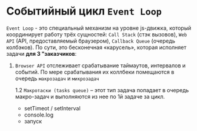 # Событийный цикл `Event Loop`
`Event Loop` - это специальный механизм на уровне js-движка, который координирует работу трёх сущностей: `Call Stack` (стэк вызовов), `Web API` (API, предоставляемый браузером), `Callback Queue` (очередь колбэков). По сути, это бесконечная «карусель», которая исполняет задачи __для 3 "заказчиков__: 

1.  `Browser API` отслеживает срабатывание таймаутов, интервалов и событий. По мере срабатывания их коллбеки помещаются в очередь `макрозадач` и `микрозадач`

    1.2  `Макротаски (tasks queue)` – этот тип задача попадает в очередь макро-задач и выполняются из нее по 1й задаче за цикл.

    *	setTimeot / setInterval
    * console.log
    * запуск <script>
    *	синхронный код

    1.3  `Микротаски (microstasks queue)` – попадают в очередь микрозадач и выполняются все сразу, то есть другие задачи в промежутках между ними не обрабатываются, это гарантирует неизменность окружения в процессе выполнения микрозадач. Но, если время их выполнения меньше или равно времени появления новых - они могут выполняться вечно.

    * обработчики промисов: .then, .catch, .finally (их коллбеки)
    *	await (код после)

3.  Render API отрисовывает изменения, этот этап оптимизируется браузером - если изменений нет, он пропускается

## Cхема работы

<img width="650" title="Event Loop" alt="Event Loop" src="https://github.com/BR-NZ/synopsis/assets/24506129/f6ec25ec-25a2-407e-ae7e-99f79761f18f">

* `Callstack (стэк вызовов)` - как видно из схемы, это единственное место из которого задачи идут на исполнение, задачи в нем выполняются по принципы стэка LIFO (то есть выполняются самые свежие, старые ждут).
* `Event Loop (цикл событий)` - это тот самый барабан, который решает какие задачи и из какой очереди запустить в `Callstack` к выполнению.
* `Callback Queue (очередь колбэков)` - очередь коллбеков
  
<br>
  
## Алгоритм
Приоритет к выполнению в "цикле событий" всегда имеют макро-задачи. Но такой задачей можеть стать простой запуск скрипта. И тогда первой к выполнению уже внутри скрипта будет очередь микро-задач (все сразу).
0.  Выбрать и исполнить старейшую задачу из очереди макро-задач (например, "run script")
1.  Выполнить все задачи из очереди микро-задач (пока не пуста) 
2.	Выбрать из очереди и исполнить "старейшую" микро-задачу
3.	Отрисовать изменения страницы (если они есть)
4.	Если очередь макро-задач пуста – подождать, пока появится макро-задача
5.	Перейти к шагу 0

<br>

## Для разбиения крупной макро-задачи на несколько:
Используйте setTimeout(f) с нулевой задержкой. Это даст пространство для исполнения других участников цикла: микро-задач, рендер и пр.

<br>

## Для добавления в очередь новой микро-задачи:
Используйте queueMicrotask(f) – асинхронно выполнит функцию в том же состоянии окружения.
  
__[Демонстрация работы цикла](http://latentflip.com/loupe)__

